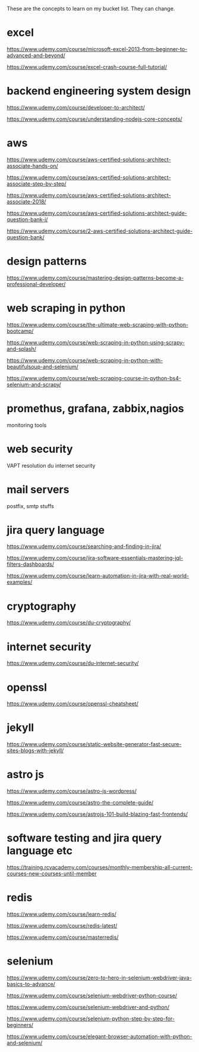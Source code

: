 These are the concepts to learn on my bucket list. They can change.
# excel

https://www.udemy.com/course/microsoft-excel-2013-from-beginner-to-advanced-and-beyond/

https://www.udemy.com/course/excel-crash-course-full-tutorial/

# backend engineering system design
https://www.udemy.com/course/developer-to-architect/

https://www.udemy.com/course/understanding-nodejs-core-concepts/

# aws
https://www.udemy.com/course/aws-certified-solutions-architect-associate-hands-on/

https://www.udemy.com/course/aws-certified-solutions-architect-associate-step-by-step/

https://www.udemy.com/course/aws-certified-solutions-architect-associate-2018/

https://www.udemy.com/course/aws-certified-solutions-architect-guide-question-bank-i/

https://www.udemy.com/course/2-aws-certified-solutions-architect-guide-question-bank/
# design patterns
https://www.udemy.com/course/mastering-design-patterns-become-a-professional-developer/

# web scraping in python
https://www.udemy.com/course/the-ultimate-web-scraping-with-python-bootcamp/

https://www.udemy.com/course/web-scraping-in-python-using-scrapy-and-splash/

https://www.udemy.com/course/web-scraping-in-python-with-beautifulsoup-and-selenium/

https://www.udemy.com/course/web-scraping-course-in-python-bs4-selenium-and-scrapy/

# promethus, grafana, zabbix,nagios
monitoring tools

# web security
VAPT resolution
du internet security

# mail servers
postfix, smtp stuffs


# jira query language
https://www.udemy.com/course/searching-and-finding-in-jira/

https://www.udemy.com/course/jira-software-essentials-mastering-jql-filters-dashboards/

https://www.udemy.com/course/learn-automation-in-jira-with-real-world-examples/
# cryptography
https://www.udemy.com/course/du-cryptography/

# internet security
https://www.udemy.com/course/du-internet-security/

# openssl
https://www.udemy.com/course/openssl-cheatsheet/

# jekyll
https://www.udemy.com/course/static-website-generator-fast-secure-sites-blogs-with-jekyll/

# astro js
https://www.udemy.com/course/astro-js-wordpress/

https://www.udemy.com/course/astro-the-complete-guide/

https://www.udemy.com/course/astrojs-101-build-blazing-fast-frontends/

# software testing and jira query language etc
https://training.rcvacademy.com/courses/monthly-membership-all-current-courses-new-courses-until-member
# redis
https://www.udemy.com/course/learn-redis/

https://www.udemy.com/course/redis-latest/

https://www.udemy.com/course/masterredis/


# selenium

https://www.udemy.com/course/zero-to-hero-in-selenium-webdriver-java-basics-to-advance/

https://www.udemy.com/course/selenium-webdriver-python-course/

https://www.udemy.com/course/selenium-webdriver-and-python/

https://www.udemy.com/course/selenium-python-step-by-step-for-beginners/

https://www.udemy.com/course/elegant-browser-automation-with-python-and-selenium/


